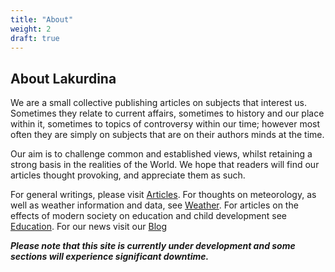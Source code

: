 ```yaml
---
title: "About"
weight: 2
draft: true
---
```


## About Lakurdina

We are a small collective publishing articles on subjects that interest us. Sometimes they relate to current affairs, sometimes to history and our place within it, sometimes to topics of controversy within our time; however most often they are simply on subjects that are on their authors minds at the time.  

Our aim is to challenge common and established views, whilst retaining a strong basis in the realities of the World. We hope that readers will find our articles thought provoking, and appreciate them as such.  

For general writings, please visit [Articles](https://articles.lakurdina.com). For thoughts on meteorology, as well as weather information and data, see [Weather](https://weather.lakurdina.com). For articles on the effects of modern society on education and child development see [Education](https://education.lakurdina.co.uk). For our news visit our [Blog](blog.lakurdina.co.uk)

***Please note that this site is currently under development and some sections will experience significant downtime.***
